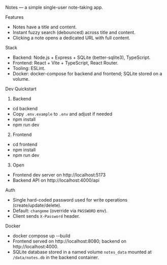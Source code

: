 Notes — a simple single-user note-taking app.

Features

- Notes have a title and content.
- Instant fuzzy search (debounced) across title and content.
- Clicking a note opens a dedicated URL with full content.

Stack

- Backend: Node.js + Express + SQLite (better-sqlite3), TypeScript.
- Frontend: React + Vite + TypeScript, React Router.
- Tooling: ESLint.
- Docker: docker-compose for backend and frontend; SQLite stored on a volume.

Dev Quickstart

1. Backend

- cd backend
- Copy `.env.example` to `.env` and adjust if needed
- npm install
- npm run dev

2. Frontend

- cd frontend
- npm install
- npm run dev

3. Open

- Frontend dev server on http://localhost:5173
- Backend API on http://localhost:4000/api

Auth

- Single hard-coded password used for write operations (create/update/delete).
- Default: `changeme` (override via `PASSWORD` env).
- Client sends `X-Password` header.

Docker

- docker compose up --build
- Frontend served on http://localhost:8080; backend on http://localhost:4000.
- SQLite database stored in a named volume `notes_data` mounted at `/data/notes.db` in the backend container.
